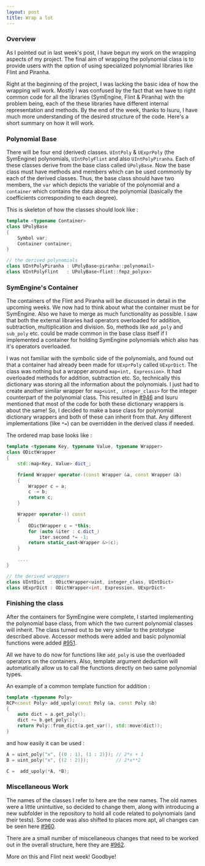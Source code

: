 ```yaml
---
layout: post
title: Wrap a lot
---
```


### Overview

As I pointed out in last week's post, I have begun my work on the wrapping aspects of my project. The final aim of wrapping the polynomial class is to provide users with the option of using specialized polynomial libraries like Flint and Piranha.

Right at the beginning of the project, I was lacking the basic idea of how the wrapping will work. Mostly I was confused by the fact that we have to right common code for all the libraries (SymEngine, Flint & Piranha) with the problem being, each of the these libraries have different internal representation and methods. By the end of the week, thanks to Isuru, I have much more understanding of the desired structure of the code. Here's a short summary on how it will work.

### Polynomial Base
There will be four end (derived) classes. `UIntPoly` & `UExprPoly` (the SymEngine) polynomials, `UIntPolyFlint` and also `UIntPolyPiranha`. Each of these classes derive from the base class called `UPolyBase`. Now the base class must have methods and members which can be used commonly by each of the derived classes. Thus, the base class should have two members, the `var` which depicts the variable of the polynomial and a `container` which contains the data about the polynomial (basically the coefficients corresponding to each degree).

This is skeleton of how the classes should look like :

```c++
template <typename Container>
class UPolyBase
{
	Symbol var;
	Container container;
}

// the derived polynomials
class UIntPolyPiranha : UPolyBase<piranha::polynomail>
class UIntPolyFlint   : UPolyBase<flint::fmpz_polyxx>
```

### SymEngine's Container

The containers of the Flint and Piranha will be discussed in detail in the upcoming weeks. We now had to think about what the container must be for SymEngine. Also we have to merge as much functionality as possible. I saw that both the external libraries had operators overloaded for addition, subtraction, multiplication and division. So, methods like `add_poly` and `sub_poly` etc. could be made common in the base class itself if I implemented a container for holding SymEngine polynomials which also has it's operators overloaded. 

I was not familiar with the symbolic side of the polynomials, and found out that a container had already been made for `UExprPoly` called `UExprDict`. The class was nothing but a wrapper around `map<int, Expression>`. It had overloaded methods for addition, subtraction etc. So, technically this dictionary was storing all the information about the polynomials. I just had to create another similar wrapper for `map<uint, integer_class>` for the integer counterpart of the polynomial class. This resulted in [#946](https://github.com/symengine/symengine/pull/946) and Isuru mentioned that most of the code for both these dictionary wrappers is about the same! So, I decided to make a base class for polynomial dictionary wrappers and both of these can inherit from that. Any different implementations (like `*=`) can be overridden in the derived class if needed.

The ordered map base looks like :

```c++
template <typename Key, typename Value, typename Wrapper>
class ODictWrapper
{
    std::map<Key, Value> dict_;

    friend Wrapper operator-(const Wrapper &a, const Wrapper &b)
    {
        Wrapper c = a;
        c -= b;
        return c;
    }

    Wrapper operator-() const
    {
        ODictWrapper c = *this;
        for (auto &iter : c.dict_)
            iter.second *= -1;
        return static_cast<Wrapper &>(c);
    }

    ....
}

// the derived wrappers
class UIntDict  : ODictWrapper<uint, integer_class, UIntDict>
class UExprDict : ODictWrapper<int, Expression, UExprDict>
```

### Finishing the class

After the containers for SymEngine were complete, I started implementing the polynomial base class, from which the two current polynomial classes will inherit. The class turned out to be very similar to the prototype described above. Accessor methods were added and basic polynomial functions were added [#951](https://github.com/symengine/symengine/pull/951).

All we have to do now for functions like `add_poly` is use the overloaded operators on the containers. Also, template argument deduction will automatically allow us to call the functions directly on two same polynomial types.

An example of a common template function for addition :

```c++
template <typename Poly>
RCP<const Poly> add_upoly(const Poly &a, const Poly &b)
{
    auto dict = a.get_poly();
    dict += b.get_poly();
    return Poly::from_dict(a.get_var(), std::move(dict));
}
```

and how easily it can be used :

```c++
A = uint_poly("x", {(0 : 1), (1 : 2)});	// 2*x + 1
B = uint_poly("x", {(2 : 2)});			// 2*x**2

C =  add_upoly(*A, *B);
```

### Miscellaneous Work

The names of the classes I refer to here are the new names. The old names were a little unintuitive, so decided to change them, along with introducing a new subfolder in the repository to hold all code related to polynomials (and their tests). Some code was also shifted to places more apt, all changes can be seen here [#960](https://github.com/symengine/symengine/pull/960).

There are a small number of miscellaneous changes that need to be worked out in the overall structure, here they are [#962](https://github.com/symengine/symengine/pull/962).

More on this and Flint next week! Goodbye!